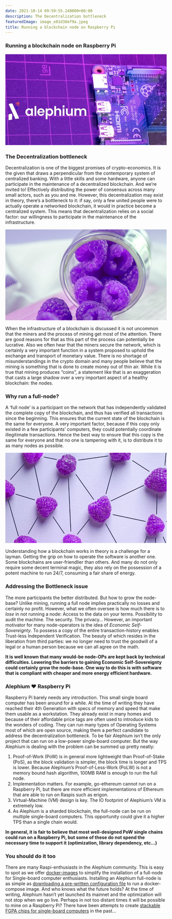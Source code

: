 ```yaml
---
date: 2021-10-14 09:59:55.248000+00:00
description: The Decentralization bottleneck
featuredImage: image_e81d38ef9a.jpeg
title: Running a blockchain node on Raspberry Pi
---
```


### Running a blockchain node on Raspberry Pi

![](image_e81d38ef9a.jpeg)

### The Decentralization bottleneck

Decentralization is one of the biggest promises of crypto-economics. It is the given that draws a perpendicular from the contemporary system of centralized banking. With a little skills and some hardware, anyone can participate in the maintenance of a decentralized blockchain. And we’re invited to! Effectively distributing the power of consensus across many small actors, such as you and me. However, this decentralization may exist in theory, there’s a bottleneck to it: if say, only a few united people were to actually operate a networked blockchain, it would in practice become a centralized system. This means that decentralization relies on a social factor: our willingness to participate in the maintenance of the infrastructure.

![](image_ac6cf4248d.jpg)

When the infrastructure of a blockchain is discussed it is not uncommon that the miners and the process of mining get most of the attention. There are good reasons for that as this part of the process can potentially be lucrative. Also we often hear that the miners secure the network, which is certainly a very important function in a system proposed to uphold the exchange and transport of monetary value. There is no shortage of misunderstandings in the crypto domain and many people believe that the mining is something that is done to create money out of thin air. While it is true that mining produces “coins”, a statement like that is an exaggeration that casts a large shadow over a very important aspect of a healthy blockchain: the nodes.

### Why run a full-node?

A ‘full node’ is a participant on the network that has independently validated the complete copy of the blockchain, and thus has verified all transactions since the beginning. This ensures that the current state of the blockchain is the same for everyone. A very important factor, because if this copy only existed in a few participants’ computers, they could potentially coordinate illegitimate transactions. Hence the best way to ensure that this copy is the same for everyone and that no one is tampering with it, is to distribute it to as many nodes as possible.

![](image_e333b9cd50.jpg)

Understanding how a blockchain works in theory is a challenge for a layman. Getting the grip on how to operate the software is another one. Some blockchains are user-friendlier than others. And many do not only require some decent terminal magic, they also rely on the possession of a potent machine to run 24/7, consuming a fair share of energy.

### Addressing the Bottleneck issue

The more participants the better distributed. But how to grow the node-base? Unlike mining, running a full node implies practically no losses and certainly no profit. However, what we often oversee is how much there is to _lose_ in not running a node: Access to the data on your terms. Possibility to audit the machine. The security. The privacy… However, an important motivator for many node-operators is the idea of _Economic Self-Sovereignty_. To possess a copy of the entire transaction-history enables Trust-less Independent Verification. The beauty of which resides in the liberation from third parties: we no longer need to trust the goodwill of a legal or a human person because we can all agree on the math.

**It is well known that many would-be node-OPs are kept back by technical difficulties. Lowering the barriers to gaining Economic Self-Sovereignty could certainly grow the node-base. One way to do this is with software that is compliant with cheaper and more energy efficient hardware.**

### Alephium ❤ Raspberry Pi

Raspberry Pi barely needs any introduction. This small single board computer has been around for a while. At the time of writing they have reached their 4th Generation with specs of memory and speed that make them usable as a workstation. They already exist in many homes and because of their affordable price tags are often used to introduce kids to the wonders of coding. They can run many types of Operating Systems most of which are open source, making them a perfect candidate to address the decentralization bottleneck. To be fair Alephium isn’t the only project that can run on a low-power single-board computer. But the way Alephium is dealing with the problem can be summed up pretty neatly:

1.  Proof-of-Work (PoW) is in general more lightweight than Proof-of-Stake (PoS), as the block validation is simpler, the block time is longer and TPS is lower. Because Alephium’s Proof-of-Less-Work (PoLW) is not a memory bound hash algorithm, 100MB RAM is enough to run the full node.
2.  Implementation matters. For example, go-ethereum cannot run on a Raspberry Pi, but there are more efficient implementations of Ethereum that are able to run on Raspis such as erigon.
3.  Virtual-Machine (VM) design is key. The IO footprint of Alephium’s VM is extremely low.
4.  As Alephium is a sharded blockchain, the full-node can be run on multiple single-board computers. This opportunity could give it a higher TPS than a single chain would.

**In general, it is fair to believe that most well-designed PoW single chains could run on a Raspberry Pi, but some of these do not spend the necessary time to support it (optimization, library dependency, etc…)**

### You should do it too

There are many Raspi-enthusiasts in the Alephium community. This is easy to spot as we offer <a href="https://hub.docker.com/r/alephium/alephium/" class="markup--anchor markup--p-anchor" data-href="https://hub.docker.com/r/alephium/alephium/" rel="noopener" target="_blank">docker-images</a> to simplify the installation of a full-node for Single-board computer enthusiasts. Installing an Alephium full-node is as simple as <a href="https://github.com/alephium/alephium/wiki/Full-node-on-raspberry-pi" class="markup--anchor markup--p-anchor" data-href="https://github.com/alephium/alephium/wiki/Full-node-on-raspberry-pi" rel="noopener" target="_blank">downloading a pre-written configuration file</a> to run a docker-compose image. And who knows what the future holds? At the time of writing, Alephium hasn’t yet launched its mainnet and the optimization will not stop when we go live. Perhaps in not too distant times it will be possible to mine on a Raspberry Pi? There have been attempts to create <a href="https://www.kickstarter.com/projects/1962283735/novapi-np01-a-stackable-virtex-5-fpga-hat-for-raspberry-pi?ref=9orwd6&amp;token=9a03bf4e" class="markup--anchor markup--p-anchor" data-href="https://www.kickstarter.com/projects/1962283735/novapi-np01-a-stackable-virtex-5-fpga-hat-for-raspberry-pi?ref=9orwd6&amp;token=9a03bf4e" rel="noopener" target="_blank">stackable FGPA chips for single-board computers</a> in the past…
